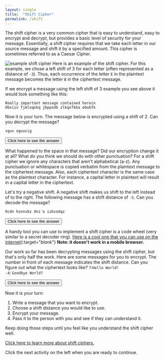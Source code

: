 ```yaml
---
layout: single
title:  "Shift Cipher"
permalink: /shift
---
```


The shift cipher is a very common cipher that is easy to understand, easy to encrypt and decrypt, but provides a basic level of security for your message.  Essentially, a shift cipher requires that we take each letter in our source message and shift it by a specified amount.  This cipher is sometimes referred to as a Caesar Cipher.


![example shift cipher](/ycj/images/Caesar_cipher_left_shift_of_3.svg)
Here is an example of the shift cipher.  For this example, we chose a left shift of 3 for each letter (often represented as a distance of `-3`).  Thus, each occurrence of the letter `E` in the plaintext message becomes the letter `B` in the ciphertext message.

If we encrypt a message using the left shift of 3 example you see above it would look something like this:
```
Really important message contained herein
Obxiiv fjmloqxkq jbppxdb zlkqxfkba ebobfk
```

Now it is your turn.  The message below is encrypted using a shift of 2.  Can you decrypt the message?

`vguv oguucig`

<button onclick="showHide('plaintext1')">Click here to see the answer</button>
<div id="plaintext1" style="display: none;
    box-sizing: border-box;
    background-color: #000;
    position: relative;
    margin-bottom: 1em;
    background: #263238;
    color: #eeffff;
    font-size: 0.75em;
    line-height: 1.8;
    border-radius: 4px;
    padding: 1em;">
This is the plaintext message:<br>
<code class="highlighter-rouge">test message</code><br>
Did you get it right?
</div>

What happened to the space in that message?  Did our encryption change it at all?  What do you think we should do with other punctuation?  For a shift cipher we ignore any characters that aren't alphabetical (a-z).  Any punctuation or whitespace is copied verbatim from the plaintext message to the ciphertext message.
Also, each ciphertext character is the same case as the plaintext character.  For instance, a capital letter in plaintext will result in a capital letter in the ciphertext.

Let's try a negative shift.  A negative shift makes us shift to the left instead of to the right.  The following message has a shift distance of `-5`.  Can you decode the message?

`Ocdn hznnvbz dni'o izbvodqz`

<button onclick="showHide('plaintext2')">Click here to see the answer</button>
<div id="plaintext2" style="display: none;
    box-sizing: border-box;
    background-color: #000;
    position: relative;
    margin-bottom: 1em;
    background: #263238;
    color: #eeffff;
    font-size: 0.75em;
    line-height: 1.8;
    border-radius: 4px;
    padding: 1em;">
This is the plaintext message:<br>
<code class="highlighter-rouge">this message isn't negative</code><br>
Did you get it right?
</div>

A handy tool you can use to implement a shift cipher is a code wheel (very similar to a secret decoder ring).  [Here is a cool one that you can use on the internet](http://inventwithpython.com/cipherwheel/){:target="_blank_"}  **Note: it doesn't work in a mobile browser.**

Our work so far has been decrypting messages using the shift cipher, but that's only half the work.  Here are some messages for you to encrypt.  The number in front of each message indicates the shift distance.  Can you figure out what the ciphertext looks like?
`7`:`Hello World!`<br>
`-4`: `Goodbye World?`

<button onclick="showHide('plaintext3')">Click here to see the answer</button>
<div id="plaintext3" style="display: none;
    box-sizing: border-box;
    background-color: #000;
    position: relative;
    margin-bottom: 1em;
    background: #263238;
    color: #eeffff;
    font-size: 0.75em;
    line-height: 1.8;
    border-radius: 4px;
    padding: 1em;">
<code class="highlighter-rouge">Olssv Dvysk!</code><br>
<code class="highlighter-rouge">Ckkzxua Sknhz?</code><br>
</div>

Now it is your turn:

1. Write a message that you want to encrypt.
2. Choose a shift distance you would like to use.
3. Encrypt your message.
4. Pass it to the person with you and see if they can understand it.

Keep doing those steps until you feel like you understand the shift cipher well.

[Click here to learn more about shift ciphers.](https://en.wikipedia.org/wiki/Caesar_cipher)

Click the next activity on the left when you are ready to continue.

<script>
function showHide(elId) {
  var x = document.getElementById(elId);
  if (x.style.display === "none") {
    x.style.display = "block";
  } else {
    x.style.display = "none";
  }
}
</script>
